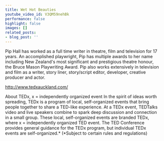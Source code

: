 ```yaml
---
title: Wet Hot Beauties
youtube_video_id: V3QM59nehBk
performance: false
highlight: false
images: []
related_posts:
- blog_post: ''
---
```


Pip Hall has worked as a full time writer in theatre, film and television for 17 years. An accomplished playwright, Pip has multiple awards to her name including New Zealand's most significant and prestigious theatre honour, the Bruce Mason Playwriting Award.  Pip also works extensively in television and film as a writer, story liner, story/script editor, developer, creative producer and actor.

http://www.tedxauckland.com/

About TEDx, x = independently organized event
In the spirit of ideas worth spreading, TEDx is a program of local, self-organized events that bring people together to share a TED-like experience. At a TEDx event, TEDTalks video and live speakers combine to spark deep discussion and connection in a small group. These local, self-organized events are branded TEDx, where x = independently organized TED event. The TED Conference provides general guidance for the TEDx program, but individual TEDx events are self-organized.* (*Subject to certain rules and regulations)
